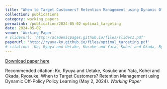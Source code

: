 ```yaml
---
title: "When to Target Customers? Retention Management using Dynamic Off-Policy Policy Learning "
collection: publications
category: working_papers
permalink: /publication/2024-05-02-optimal_targeting
date: 2024-05-02
venue: 'Working Paper'
# slidesurl: 'http://academicpages.github.io/files/slides1.pdf'
paperurl: 'http://ryuya-ko.github.io/files/optimal_targeting.pdf'
# citation: 'Ko, Ryuya and Uetake, Kosuke and Yata, Kohei and Okada, Ryosuke, When to Target Customers? Retention Management using Dynamic Off-Policy Policy Learning (May 2, 2024). <i>Working Paper</i>'
---
```

<!-- [Download slides here](http://academicpages.github.io/files/slides1.pdf) -->

[Download paper here](http://ryuya-ko.github.io/files/optimal_targeting.pdf)

Recommended citation: Ko, Ryuya and Uetake, Kosuke and Yata, Kohei and Okada, Ryosuke, When to Target Customers? Retention Management using Dynamic Off-Policy Policy Learning (May 2, 2024). <i>Working Paper</i>